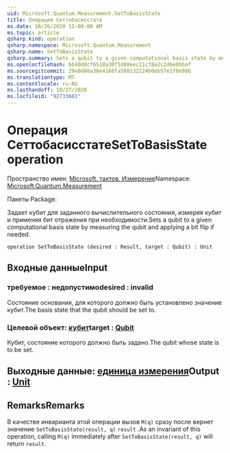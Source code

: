 ```yaml
---
uid: Microsoft.Quantum.Measurement.SetToBasisState
title: Операция Сеттобасисстате
ms.date: 10/26/2020 12:00:00 AM
ms.topic: article
qsharp.kind: operation
qsharp.namespace: Microsoft.Quantum.Measurement
qsharp.name: SetToBasisState
qsharp.summary: Sets a qubit to a given computational basis state by measuring the qubit and applying a bit flip if needed.
ms.openlocfilehash: bb40ddcf6518a30f5d88eec21cf8e2c2d6e0bbaf
ms.sourcegitcommit: 29e0d88a30e4166fa580132124b0eb57e1f0e986
ms.translationtype: MT
ms.contentlocale: ru-RU
ms.lasthandoff: 10/27/2020
ms.locfileid: "92733601"
---
```

# <a name="settobasisstate-operation"></a><span data-ttu-id="6de11-102">Операция Сеттобасисстате</span><span class="sxs-lookup"><span data-stu-id="6de11-102">SetToBasisState operation</span></span>

<span data-ttu-id="6de11-103">Пространство имен: [Microsoft. тактов. Измерение](xref:Microsoft.Quantum.Measurement)</span><span class="sxs-lookup"><span data-stu-id="6de11-103">Namespace: [Microsoft.Quantum.Measurement](xref:Microsoft.Quantum.Measurement)</span></span>

<span data-ttu-id="6de11-104">Пакеты [](https://nuget.org/packages/)</span><span class="sxs-lookup"><span data-stu-id="6de11-104">Package: [](https://nuget.org/packages/)</span></span>


<span data-ttu-id="6de11-105">Задает кубит для заданного вычислительного состояния, измеряя кубит и применяя бит отражения при необходимости.</span><span class="sxs-lookup"><span data-stu-id="6de11-105">Sets a qubit to a given computational basis state by measuring the qubit and applying a bit flip if needed.</span></span>

```qsharp
operation SetToBasisState (desired : Result, target : Qubit) : Unit
```


## <a name="input"></a><span data-ttu-id="6de11-106">Входные данные</span><span class="sxs-lookup"><span data-stu-id="6de11-106">Input</span></span>

### <a name="desired--__invalidresult__"></a><span data-ttu-id="6de11-107">требуемое __: <Result> недопустимо__</span><span class="sxs-lookup"><span data-stu-id="6de11-107">desired : __invalid<Result>__</span></span>

<span data-ttu-id="6de11-108">Состояние основания, для которого должно быть установлено значение кубит.</span><span class="sxs-lookup"><span data-stu-id="6de11-108">The basis state that the qubit should be set to.</span></span>


### <a name="target--qubit"></a><span data-ttu-id="6de11-109">Целевой объект: [кубит](xref:microsoft.quantum.lang-ref.qubit)</span><span class="sxs-lookup"><span data-stu-id="6de11-109">target : [Qubit](xref:microsoft.quantum.lang-ref.qubit)</span></span>

<span data-ttu-id="6de11-110">Кубит, состояние которого должно быть задано.</span><span class="sxs-lookup"><span data-stu-id="6de11-110">The qubit whose state is to be set.</span></span>



## <a name="output--unit"></a><span data-ttu-id="6de11-111">Выходные данные: [единица измерения](xref:microsoft.quantum.lang-ref.unit)</span><span class="sxs-lookup"><span data-stu-id="6de11-111">Output : [Unit](xref:microsoft.quantum.lang-ref.unit)</span></span>



## <a name="remarks"></a><span data-ttu-id="6de11-112">Remarks</span><span class="sxs-lookup"><span data-stu-id="6de11-112">Remarks</span></span>

<span data-ttu-id="6de11-113">В качестве инварианта этой операции вызов `M(q)` сразу после вернет значение `SetToBasisState(result, q)` `result` .</span><span class="sxs-lookup"><span data-stu-id="6de11-113">As an invariant of this operation, calling `M(q)` immediately after `SetToBasisState(result, q)` will return `result`.</span></span>